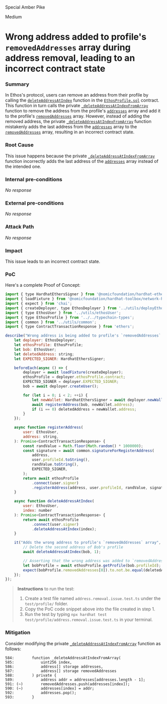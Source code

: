 Special Amber Pike

Medium

# Wrong address added to profile's `removedAddresses` array during address removal, leading to an incorrect contract state

### Summary

In Ethos's protocol, users can remove an address from their profile by calling the [`deleteAddressAtIndex`](https://github.com/sherlock-audit/2024-10-ethos-network/blob/main/ethos/packages/contracts/contracts/EthosProfile.sol#L415-L438) function in the [`EthosProfile.sol`](https://github.com/sherlock-audit/2024-10-ethos-network/blob/main/ethos/packages/contracts/contracts/EthosProfile.sol) contract. This function in turn calls the private [`_deleteAddressAtIndexFromArray`](https://github.com/sherlock-audit/2024-10-ethos-network/blob/main/ethos/packages/contracts/contracts/EthosProfile.sol#L584-L593) function to remove the address from the profile's [`addresses`](https://github.com/sherlock-audit/2024-10-ethos-network/blob/main/ethos/packages/contracts/contracts/interfaces/IEthosProfile.sol#L12) array and add it to the profile's [`removedAddresses`](https://github.com/sherlock-audit/2024-10-ethos-network/blob/main/ethos/packages/contracts/contracts/interfaces/IEthosProfile.sol#L13) array. However, instead of adding the removed address, the private [`_deleteAddressAtIndexFromArray`](https://github.com/sherlock-audit/2024-10-ethos-network/blob/main/ethos/packages/contracts/contracts/EthosProfile.sol#L584-L593) function mistakenly adds the last address from the [`addresses`](https://github.com/sherlock-audit/2024-10-ethos-network/blob/main/ethos/packages/contracts/contracts/interfaces/IEthosProfile.sol#L12) array to the [`removedAddresses`](https://github.com/sherlock-audit/2024-10-ethos-network/blob/main/ethos/packages/contracts/contracts/interfaces/IEthosProfile.sol#L13) array, resulting in an incorrect contract state.

### Root Cause

This issue happens because the private [`_deleteAddressAtIndexFromArray`](https://github.com/sherlock-audit/2024-10-ethos-network/blob/main/ethos/packages/contracts/contracts/EthosProfile.sol#L584-L593) function incorrectly adds the last address of the [`addresses`](https://github.com/sherlock-audit/2024-10-ethos-network/blob/main/ethos/packages/contracts/contracts/interfaces/IEthosProfile.sol#L12) array instead of the intended one.

### Internal pre-conditions

_No response_

### External pre-conditions

_No response_

### Attack Path

_No response_

### Impact

This issue leads to an incorrect contract state.

### PoC

Here's a complete Proof of Concept:

```javascript
import { type HardhatEthersSigner } from '@nomicfoundation/hardhat-ethers/signers';
import { loadFixture } from '@nomicfoundation/hardhat-toolbox/network-helpers';
import { expect } from 'chai';
import { createDeployer, type EthosDeployer } from '../utils/deployEthos';
import { type EthosUser } from '../utils/ethosUser';
import { type EthosProfile } from '../../typechain-types';
import { common } from '../utils/common';
import { type ContractTransactionResponse } from 'ethers';

describe("Wrong address is being added to profile's `removedAddresses` array during address removal", () => {
    let deployer: EthosDeployer;
    let ethosProfile: EthosProfile;
    let bob: EthosUser;
    let deletedAddress: string;
    let EXPECTED_SIGNER: HardhatEthersSigner;

    beforeEach(async () => {
        deployer = await loadFixture(createDeployer);
        ethosProfile = deployer.ethosProfile.contract;
        EXPECTED_SIGNER = deployer.EXPECTED_SIGNER;
        bob = await deployer.createUser();

        for (let i = 0; i < 2; ++i) {
            let newWallet: HardhatEthersSigner = await deployer.newWallet();
            await registerAddress(bob, newWallet.address);
            if (i == 0) deletedAddress = newWallet.address;
        }
    });

    async function registerAddress(
        user: EthosUser,
        address: string,
    ): Promise<ContractTransactionResponse> {
        const randValue = Math.floor(Math.random() * 1000000);
        const signature = await common.signatureForRegisterAddress(
            address,
            user.profileId.toString(),
            randValue.toString(),
            EXPECTED_SIGNER,
        );
        return await ethosProfile
            .connect(user.signer)
            .registerAddress(address, user.profileId, randValue, signature);
    }

    async function deleteAddressAtIndex(
        user: EthosUser,
        index: number
    ): Promise<ContractTransactionResponse> {
        return await ethosProfile
            .connect(user.signer)
            .deleteAddressAtIndex(index);
    }

    it("Adds the wrong address to profile's `removedAddresses` array", async () => {
        // Delete the second address of Bob's profile
        await deleteAddressAtIndex(bob, 1);

        // Asserting that the wrong address was added to `removedAddresses` array
        let bobProfile = await ethosProfile.getProfile(bob.profileId);
        expect(bobProfile.removedAddresses[0]).to.not.be.equal(deletedAddress);
    });
});
```

> **Instructions** to run the test:
> 1. Create a test file named `address.removal.issue.test.ts` under the `test/profile/` folder.
> 2. Copy the PoC code snippet above into the file created in step 1.
> 3. Run the test by typing `npx hardhat test test/profile/address.removal.issue.test.ts` in your terminal.

### Mitigation

Consider modifying the private [`_deleteAddressAtIndexFromArray`](https://github.com/sherlock-audit/2024-10-ethos-network/blob/main/ethos/packages/contracts/contracts/EthosProfile.sol#L584-L593) function as follows:

```solidity
584:        function _deleteAddressAtIndexFromArray(
585:            uint256 index,
586:            address[] storage addresses,
587:            address[] storage removedAddresses
588:        ) private {
589:            address addr = addresses[addresses.length - 1];
591: (~)        removedAddresses.push(addresses[index]);
590: (~)        addresses[index] = addr;
592:            addresses.pop();
593:        }
```